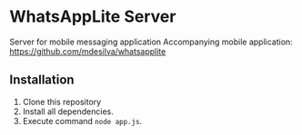 # WhatsAppLite Server
Server for mobile messaging application
Accompanying mobile application: https://github.com/mdesilva/whatsapplite

## Installation
1. Clone this repository
2. Install all dependencies. 
3. Execute command `node app.js`. 
